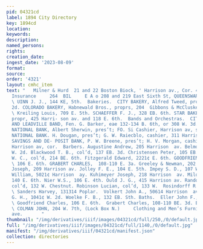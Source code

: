 ```yaml
---
pid: 04321cd
label: 1894 City Directory
key: 1894cd
location: 
keywords: 
description: 
named_persons: 
rights: 
creation_date: 
ingest_date: '2023-08-09'
format: 
source: 
order: '4321'
layout: cmhc_item
text: "   Milner & Hurd  21 and 22 Boston Biock, ' Harrison av., Cor. 4th St.  Life
  Insurance     264  BIL     E A o 208 and 219 East Sixth St, QUEENSWARE  Awnings.
  \ UINN J. J., 144 KE, 5th.  Bakeries.  CITY BAKERY, Alfred Tweed, propr, 138 W.
  2d. COLORADO BAKERY, Habnewald Bros., proprs, 204  Gibbons & McCluskey, 416 8. 6th.
  \ Kreiling Louis, 709 E. 5th. SCHAEFFER F. J., 328 EB. 6th. STAR BAKERY, J. E. Miller,
  propr, 425 Harri- son av. and 118 E. 6th.  Bands and Orchestras.  CITY HALL ORCHESTRA
  AND LEADVILLE BAND, Fen. G. Barker, eae 132-134 B. 6th, or 308 W. 3d.  Banks.  AMERICAN
  NATIONAL BANK, Albert Sherwin, pres’t; FO. Si Cashier, Harrison av, se.  CARBONATE
  NATIONAL BANK. H. Dougan, pres’t; G. W. Raiecblo, cashier, 311 Harrison  av.  LEADVILLE
  SAVINGS AND DE- POSIT BANK, P. W. Breene, pres’t; H. V. Morgan, cashier, we bik,
  Harrison av, cor.  Barbers. Augustine Andrew, 205 Harrison  av. Belmore John, 117
  W. 2d. Blackwood T. B., col’d, 137 EB. 3d. Christensen Peter, 105 EB. 3d. Codzoe
  W. C., col’d, 214 BE. 6th. Fitzgerald Edward, 2221¢ E. 6th. GOODFRIEND CHARLES £.
  \ 106 E. 6th. GRABERT CHARLES,  108-110 E. 3a. Greeley & Newman, 202 E. 6th. Henry
  Joseph, 209 Harrison av. Jolley F. E., 104 E. 5th. Impey S. D., 107 W. 2d. Kissel
  William, 5021¢ Harrison  ay. Kuhimeyer Joseph, 218 Harrison  av. Milo & Hanson,
  140 E. 6th. Nier W.S., 106 E. 4th. Ould J. G., 415 Harrison av. Randolph W. C.,
  col’d, 132 W. Chestnut. Robinson Lucian, col’d, 133 W.  Rosindorff R., Hotel Vendome.
  \ Sanders Harvey, 131314 Poplar.  Volkert John A., 50614 Harrison  av. Wallaesa
  G. H., 1041¢ W. 2d. Woelke F. B., 132 EB. Sth. Baths.  Eller John F., 104 W. 5th.
  \ Goodfriend Charles, 106 E. 6th.  Grabert Charles, 108-110 BE. 3d. Bili Posters.
  \ COLMAN JOHN, 204 W. 7th, (Lock Box N.)     Clothing and Men’s Furnishings “*i0s'itarrison
  ave.       "
thumbnail: "/img/derivatives/iiif/images/04321cd/full/250,/0/default.jpg"
full: "/img/derivatives/iiif/images/04321cd/full/1140,/0/default.jpg"
manifest: "/img/derivatives/iiif/04321cd/manifest.json"
collection: directories
---
```

